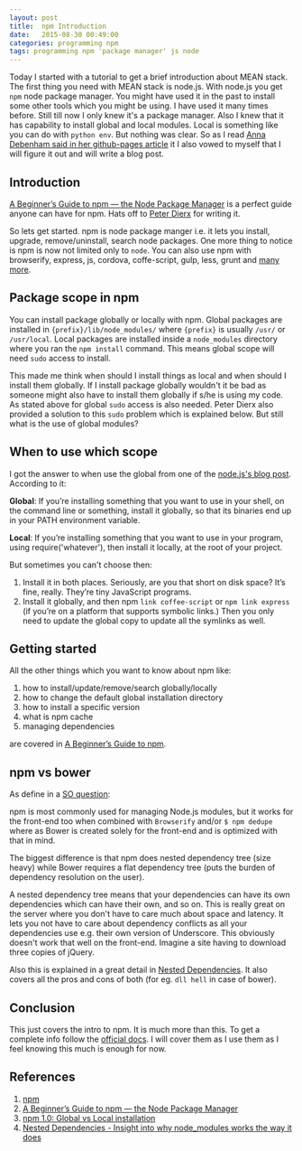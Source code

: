 ```yaml
---
layout: post
title:  npm Introduction
date:   2015-08-30 00:49:00
categories: programming npm
tags: programming npm 'package manager' js node
---
```


Today I started with a tutorial to get a brief introduction about MEAN stack. The first thing you need with MEAN stack is node.js. With node.js you get `npm` node package manager. You might have used it in the past to install some other tools which you might be using. I have used it many times before. Still till now I only knew it's a package manager. Also I knew that it has capability to install global and local modules. Local is something like you can do with `python env`. But nothing was clear. So as I read [Anna Debenham said in her github-pages article](https://24ways.org/2013/get-started-with-github-pages/) it I also vowed to myself that I will figure it out and will write a blog post.

## Introduction

[A Beginner’s Guide to npm — the Node Package Manager](http://www.sitepoint.com/beginners-guide-node-package-manager/) is a perfect guide anyone can have for npm. Hats off to [Peter Dierx](https://twitter.com/peterdierx) for writing it.

So lets get started. npm is node package manger i.e. it lets you install, upgrade, remove/uninstall, search node packages. One more thing to notice is npm is now not limited only to `node`. You can also use npm with browserify, express, js, cordova, coffe-script, gulp, less, grunt and [many more](https://www.npmjs.com/#explicit).

## Package scope in npm
You can install package globally or locally with npm. Global packages are installed in `{prefix}/lib/node_modules/` where `{prefix}` is usually  `/usr/` or  `/usr/local`. Local packages are installed inside a `node_modules` directory where you ran the `npm install` command. This means global scope will need `sudo` access to install.

This made me think when should I install things as local and when should I install them globally. If I install package globally wouldn't it be bad as someone might also have to install them globally  if s/he is using my code. As stated above for global `sudo` access is also needed. Peter Dierx also provided a solution to this `sudo` problem which is explained below. But still what is the use of global modules?

## When to use which scope
I got the answer to when use the global from one of the [node.js's blog post](http://blog.nodejs.org/2011/03/23/npm-1-0-global-vs-local-installation). According to it:

**Global**: If you’re installing something that you want to use in your shell, on the command line or something, install it globally, so that its binaries end up in your PATH environment variable.

**Local**: If you’re installing something that you want to use in your program, using require('whatever'), then install it locally, at the root of your project.

But sometimes you can't choose then:

1. Install it in both places. Seriously, are you that short on disk space? It’s fine, really. They’re tiny JavaScript programs.
2. Install it globally, and then npm `link coffee-script` or `npm link express` (if you’re on a platform that supports symbolic links.) Then you only need to update the global copy to update all the symlinks as well.

## Getting started

All the other things which you want to know about npm like:

1. how to install/update/remove/search globally/locally
2. how to change the default global installation directory
3. how to install a specific version
4. what is npm cache
5. managing dependencies

are covered in [A Beginner’s Guide to npm](http://www.sitepoint.com/beginners-guide-node-package-manager/).

## npm vs bower
As define in a [SO question](http://stackoverflow.com/questions/18641899/what-is-the-difference-between-bower-and-npm):

npm is most commonly used for managing Node.js modules, but it works for the front-end too when combined with `Browserify` and/or `$ npm dedupe` where as Bower is created solely for the front-end and is optimized with that in mind.

The biggest difference is that npm does nested dependency tree (size heavy) while Bower requires a flat dependency tree (puts the burden of dependency resolution on the user).

A nested dependency tree means that your dependencies can have its own dependencies which can have their own, and so on. This is really great on the server where you don't have to care much about space and latency. It lets you not have to care about dependency conflicts as all your dependencies use e.g. their own version of Underscore. This obviously doesn't work that well on the front-end. Imagine a site having to download three copies of jQuery.

Also this is explained in a great detail in [Nested Dependencies](http://maxogden.com/nested-dependencies.html). It also covers all the pros and cons of both (for eg. `dll hell` in case of bower).

## Conclusion
This just covers the intro to npm. It is much more than this. To get a complete info follow the [official docs](https://docs.npmjs.com/). I will cover them as I use them as I feel knowing this much is enough for now.

## References

1. [npm](https://www.npmjs.com/)
2. [A Beginner’s Guide to npm — the Node Package Manager](http://www.sitepoint.com/beginners-guide-node-package-manager/)
3. [npm 1.0: Global vs Local installation](http://blog.nodejs.org/2011/03/23/npm-1-0-global-vs-local-installation)
4. [Nested Dependencies - Insight into why node_modules works the way it does](http://maxogden.com/nested-dependencies.html)